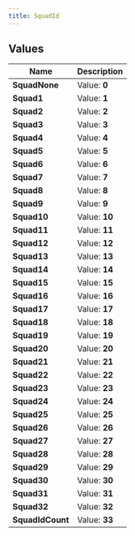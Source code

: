 ```yaml
---
title: SquadId
---
```


## Values

| Name | Description |
| ---- | ----------- |
| **SquadNone** | Value: **0** |
| **Squad1** | Value: **1** |
| **Squad2** | Value: **2** |
| **Squad3** | Value: **3** |
| **Squad4** | Value: **4** |
| **Squad5** | Value: **5** |
| **Squad6** | Value: **6** |
| **Squad7** | Value: **7** |
| **Squad8** | Value: **8** |
| **Squad9** | Value: **9** |
| **Squad10** | Value: **10** |
| **Squad11** | Value: **11** |
| **Squad12** | Value: **12** |
| **Squad13** | Value: **13** |
| **Squad14** | Value: **14** |
| **Squad15** | Value: **15** |
| **Squad16** | Value: **16** |
| **Squad17** | Value: **17** |
| **Squad18** | Value: **18** |
| **Squad19** | Value: **19** |
| **Squad20** | Value: **20** |
| **Squad21** | Value: **21** |
| **Squad22** | Value: **22** |
| **Squad23** | Value: **23** |
| **Squad24** | Value: **24** |
| **Squad25** | Value: **25** |
| **Squad26** | Value: **26** |
| **Squad27** | Value: **27** |
| **Squad28** | Value: **28** |
| **Squad29** | Value: **29** |
| **Squad30** | Value: **30** |
| **Squad31** | Value: **31** |
| **Squad32** | Value: **32** |
| **SquadIdCount** | Value: **33** |

